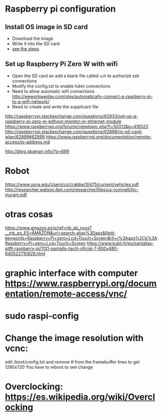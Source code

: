 # Raspberry pi configuration

## Install OS image in SD card

+ Download the image
+ Write it into the SD card
+ [see the steps](https://www.raspberrypi.org/documentation/installation/installing-images/)

## Set up Raspberry Pi Zero W with wifi

+ Open the SD card an add a blank file called `ssh` to authorize ssh connections
+ Modify the config.txt to enable hdmi connections
+ Need to allow automatic wifi connections http://weworkweplay.com/play/automatically-connect-a-raspberry-pi-to-a-wifi-network/
+ Need to create and write the supplicant file


http://raspberrypi.stackexchange.com/questions/62933/set-up-a-raspberry-pi-zero-w-without-monitor-or-ethernet-module
https://www.raspberrypi.org/forums/viewtopic.php?t=50312&p=416523
http://raspberrypi.stackexchange.com/questions/62888/rp-sd-card-wlan/62899#62899
https://www.raspberrypi.org/documentation/remote-access/ip-address.md

http://blog.gbaman.info/?p=699




# Robot
https://www.usna.edu/Users/cs/crabbe/SI475/current/vehicles.pdf
http://researcher.watson.ibm.com/researcher/files/us-jconnell/jhc-muram.pdf


# otras cosas

https://www.amazon.es/s/ref=nb_sb_noss?__mk_es_ES=ÅMÅŽÕÑ&url=search-alias%3Daps&field-keywords=Raspberry+Pi+zero+Lcd+Touch+Screen&rh=i%3Aaps%2Ck%3ARaspberry+Pi+zero+Lcd+Touch+Screen
https://www.kubii.fr/es/pantallas-pitft-raspberry-pi/1131-pantalla-tactil-oficial-7-800x480-640522710829.html


# graphic interface with computer https://www.raspberrypi.org/documentation/remote-access/vnc/

# sudo raspi-config

# Change the image resolution with vcnc:
edit /boot/config.txt and remove # from the framebuffer lines to get 1280x720
You have to reboot to see change

# Overclocking: https://es.wikipedia.org/wiki/Overclocking